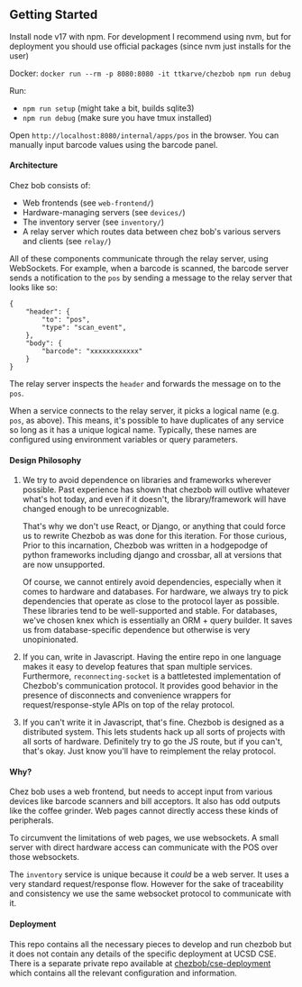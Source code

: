 ## Getting Started

Install node v17 with npm. For development I recommend using nvm, but for
deployment you should use official packages (since nvm just installs for the user)

Docker:
`docker run --rm -p 8080:8080 -it ttkarve/chezbob npm run debug`

Run:

- `npm run setup` (might take a bit, builds sqlite3)
- `npm run debug` (make sure you have tmux installed)

Open `http://localhost:8080/internal/apps/pos` in the browser.
You can manually input barcode values using the barcode panel.

#### Architecture

Chez bob consists of:

- Web frontends (see `web-frontend/`)
- Hardware-managing servers (see `devices/`)
- The inventory server (see `inventory/`)
- A relay server which routes data between chez bob's various servers and clients (see `relay/`)

All of these components communicate through the relay server, using WebSockets.
For example, when a barcode is scanned, the barcode server sends a notification
to the `pos` by sending a message to the relay server that looks like so:

```
{
    "header": {
        "to": "pos",
        "type": "scan_event",
    },
    "body": {
        "barcode": "xxxxxxxxxxxx"
    }
}
```


The relay server inspects the `header` and forwards the message on to the `pos`.

When a service connects to the relay server, it picks a logical name (e.g.
`pos`, as above). This means, it's possible to have duplicates of any service
so long as it has a unique logical name. Typically, these names are configured
using environment variables or query parameters.

#### Design Philosophy

1. We try to avoid dependence on libraries and frameworks wherever possible.
   Past experience has shown that chezbob will outlive whatever what's hot today,
   and even if it doesn't, the library/framework will have changed enough to be
   unrecognizable.

   That's why we don't use React, or Django, or anything that could force us to rewrite
   Chezbob as was done for this iteration. For those curious, Prior to this incarnation,
   Chezbob was written in a hodgepodge of python frameworks including django and crossbar,
   all at versions that are now unsupported.

   Of course, we cannot entirely avoid dependencies, especially when it comes to
   hardware and databases. For hardware, we always try to pick dependencies that
   operate as close to the protocol layer as possible. These libraries tend to be
   well-supported and stable. For databases, we've chosen knex which is essentially
   an ORM + query builder. It saves us from database-specific dependence but otherwise
   is very unopinionated.

2. If you can, write in Javascript.
   Having the entire repo in one language makes it easy to develop features that span
   multiple services. Furthermore, `reconnecting-socket` is a battletested implementation
   of Chezbob's communication protocol. It provides good behavior in the presence of disconnects
   and convenience wrappers for request/response-style APIs on top of the relay protocol.

3. If you can't write it in Javascript, that's fine.
   Chezbob is designed as a distributed system. This lets students hack up all sorts of projects
   with all sorts of hardware. Definitely try to go the JS route, but if you can't, that's okay.
   Just know you'll have to reimplement the relay protocol.

#### Why?

Chez bob uses a web frontend, but needs to accept input from various devices
like barcode scanners and bill acceptors. It also has odd outputs like the
coffee grinder. Web pages cannot directly access these kinds of peripherals.

To circumvent the limitations of web pages, we use websockets. A small server
with direct hardware access can communicate with the POS over those websockets.

The `inventory` service is unique because it _could_ be a web server. It uses a
very standard request/response flow. However for the sake of traceability and
consistency we use the same websocket protocol to communicate with it.

#### Deployment

This repo contains all the necessary pieces to develop and run chezbob but it does
not contain any details of the specific deployment at UCSD CSE. There is a separate
private repo available at [chezbob/cse-deployment](https://github.com/chezbob/cse-deployment)
which contains all the relevant configuration and information.
